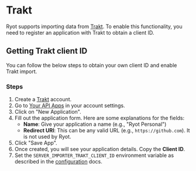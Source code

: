 # Trakt

Ryot supports importing data from [Trakt](https://trakt.tv). To enable this functionality,
you need to register an application with Trakt to obtain a client ID.

## Getting Trakt client ID

You can follow the below steps to obtain your own client ID and enable Trakt import.

### Steps

1. Create a [Trakt](https://trakt.tv) account.
2. Go to [Your API Apps](https://trakt.tv/oauth/applications) in your account settings.
3. Click on "New Application".
4. Fill out the application form. Here are some explanations for the fields:
   - **Name**: Give your application a name (e.g., "Ryot Personal")
   - **Redirect URI**: This can be any valid URL (e.g., `https://github.com`). It is
     not used by Ryot.
5. Click "Save App".
6. Once created, you will see your application details. Copy the **Client ID**.
7. Set the `SERVER_IMPORTER_TRAKT_CLIENT_ID` environment variable as described in the
   [configuration](../configuration.md#important-parameters) docs.
